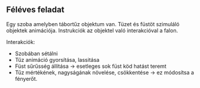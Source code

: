 ## Féléves feladat

Egy szoba amelyben tábortűz objektum van. Tüzet és füstöt szimuláló objektek animációja.
Instrukciók az objektel való interakcióval a falon.

Interakciók:

 - Szobában sétálni
 - Tűz animáció gyorsítása, lassitása
 - Füst sűrűsség állítása -> esetleges sok füst köd hatást teremt
 - Tűz mértékének, nagyságának növelése, csökkentése -> ez módosítsa a fényerőt.
